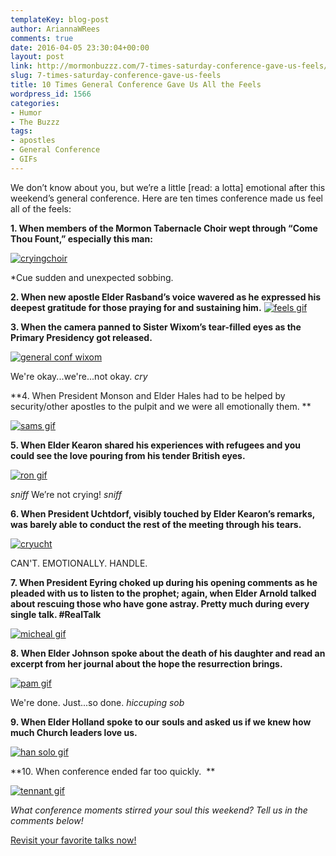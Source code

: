 ```yaml
---
templateKey: blog-post
author: AriannaWRees
comments: true
date: 2016-04-05 23:30:04+00:00
layout: post
link: http://mormonbuzzz.com/7-times-saturday-conference-gave-us-feels/
slug: 7-times-saturday-conference-gave-us-feels
title: 10 Times General Conference Gave Us All the Feels
wordpress_id: 1566
categories:
- Humor
- The Buzzz
tags:
- apostles
- General Conference
- GIFs
---
```


We don’t know about you, but we’re a little [read: a lotta] emotional after this weekend’s general conference. Here are ten times conference made us feel all of the feels:  



**1. When members of the Mormon Tabernacle Choir wept through “Come Thou Fount,” especially this man:**

[![cryingchoir](http://mormonbuzzz.com/wp-content/uploads/2016/04/cryingchoir.jpg)](http://mormonbuzzz.com/wp-content/uploads/2016/04/cryingchoir.jpg)

*Cue sudden and unexpected sobbing.



**2. When new apostle Elder Rasband’s voice wavered as he expressed his deepest gratitude for those praying for and sustaining him.**
[![feels gif](http://mormonbuzzz.com/wp-content/uploads/2016/04/feels-gif.gif)](http://mormonbuzzz.com/wp-content/uploads/2016/04/feels-gif.gif)



**3. When the camera panned to Sister Wixom’s tear-filled eyes as the Primary Presidency got released.**

[![general conf wixom](http://mormonbuzzz.com/wp-content/uploads/2016/04/general-conf-wixom.jpg)](http://mormonbuzzz.com/wp-content/uploads/2016/04/general-conf-wixom.jpg)

We're okay...we're...not okay. *cry*



**4. When President Monson and Elder Hales had to be helped by security/other apostles to the pulpit and we were all emotionally them. **

[![sams gif](http://mormonbuzzz.com/wp-content/uploads/2016/04/sams-gif.jpg)](http://mormonbuzzz.com/wp-content/uploads/2016/04/sams-gif.jpg)



**5. When Elder Kearon shared his experiences with refugees and you could see the love pouring from his tender British eyes.**

[![ron gif](http://mormonbuzzz.com/wp-content/uploads/2016/04/ron-gif.gif)](http://mormonbuzzz.com/wp-content/uploads/2016/04/ron-gif.gif)

*sniff* We’re not crying! *sniff* 



**6. When President Uchtdorf, visibly touched by Elder Kearon’s remarks, was barely able to conduct the rest of the meeting through his tears.**

[![cryucht](http://mormonbuzzz.com/wp-content/uploads/2016/04/cryucht.jpg)](http://mormonbuzzz.com/wp-content/uploads/2016/04/cryucht.jpg)

CAN'T. EMOTIONALLY. HANDLE.



**7. When President Eyring choked up during his opening comments as he pleaded with us to listen to the prophet; again, when Elder Arnold talked about rescuing those who have gone astray. Pretty much during every single talk. #RealTalk**

[![micheal gif](http://mormonbuzzz.com/wp-content/uploads/2016/04/micheal-gif.gif)](http://mormonbuzzz.com/wp-content/uploads/2016/04/micheal-gif.gif)



**8. When Elder Johnson spoke about the death of his daughter and read an excerpt from her journal about the hope the resurrection brings.**

[![pam gif](http://mormonbuzzz.com/wp-content/uploads/2016/04/pam-gif.gif)](http://mormonbuzzz.com/wp-content/uploads/2016/04/pam-gif.gif)

We're done. Just...so done. *hiccuping sob*



**9. When Elder Holland spoke to our souls and asked us if we knew how much Church leaders love us.**

[![han solo gif](http://mormonbuzzz.com/wp-content/uploads/2016/04/han-solo-gif.gif)](http://mormonbuzzz.com/wp-content/uploads/2016/04/han-solo-gif.gif)



**10. When conference ended far too quickly.  **

[![tennant gif](http://mormonbuzzz.com/wp-content/uploads/2016/04/tennant-gif.gif)](http://mormonbuzzz.com/wp-content/uploads/2016/04/tennant-gif.gif)



_What conference moments stirred _your_ soul this weekend? Tell us in the comments below!_

[Revisit your favorite talks now!](https://www.lds.org/general-conference/2016/04?cid=HP_SU_3-4-2016_dPFD_fGC_xLIDyL1-B_&lang=eng)
